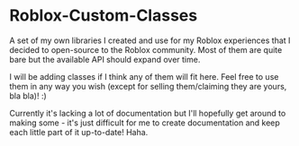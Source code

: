 # Roblox-Custom-Classes
A set of my own libraries I created and use for my Roblox experiences that I decided to open-source to the Roblox community. Most of them are quite bare but the available API should expand over time.

I will be adding classes if I think any of them will fit here. Feel free to use them in any way you wish (except for selling them/claiming they are yours, bla bla)! :)

Currently it's lacking a lot of documentation but I'll hopefully get around to making some - it's just difficult for me to create documentation and keep each little part of it up-to-date! Haha.
